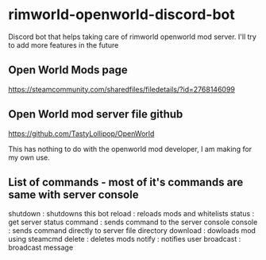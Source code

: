 # rimworld-openworld-discord-bot
Discord bot that helps taking care of rimworld openworld mod server.
I'll try to add more features in the future


## Open World Mods page

https://steamcommunity.com/sharedfiles/filedetails/?id=2768146099

## Open World mod server file github

https://github.com/TastyLollipop/OpenWorld


This has nothing to do with the openworld mod developer, I am making for my own use.

## List of commands - most of it's commands are same with server console
shutdown : shutdowns this bot
reload : reloads mods and whitelists
status : get server status
command : sends command to the server console
console : sends command directly to server file directory
download : dowloads mod using steamcmd
delete : deletes mods
notify : notifies user
broadcast : broadcast message
